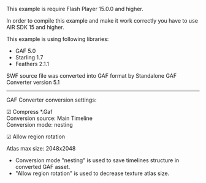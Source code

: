 This example is require Flash Player 15.0.0 and higher.

In order to compile this example and make it work correctly you have to use AIR SDK 15 and higher.

This example is using following libraries:
- GAF 5.0
- Starling 1.7
- Feathers 2.1.1

SWF source file was converted into GAF format by Standalone GAF Converter version 5.1

<hr>

GAF Converter conversion settings:

☑ Compress *.Gaf <br>
Conversion source: Main Timeline<br>
Conversion mode: nesting <br>

☑ Allow region rotation<br>

Atlas max size: 2048x2048

* Conversion mode "nesting" is used to save timelines structure in converted GAF asset.
* "Allow region rotation" is used to decrease texture atlas size.
